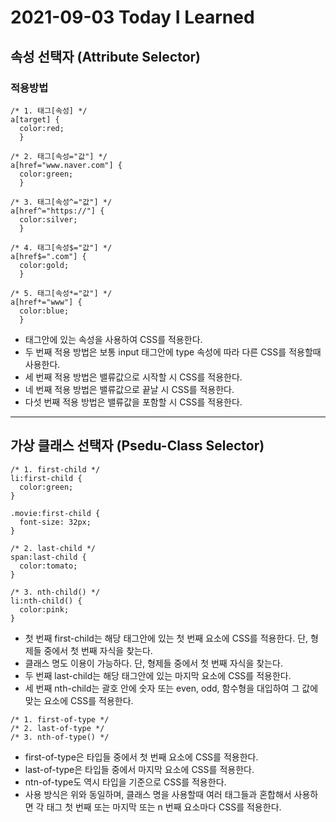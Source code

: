 # 2021-09-03 Today I Learned

## 속성 선택자 (Attribute Selector)
### 적용방법   
~~~
/* 1. 태그[속성] */
a[target] {
  color:red;
  }
  
/* 2. 태그[속성="값"] */
a[href="www.naver.com"] {
  color:green;
  }
  
/* 3. 태그[속성^="값"] */
a[href^="https://"] {
  color:silver;
  }
  
/* 4. 태그[속성$="값"] */
a[href$=".com"] {
  color:gold;
  }
  
/* 5. 태그[속성*="값"] */
a[href*="www"] {
  color:blue;
  }
~~~
* 태그안에 있는 속성을 사용하여 CSS를 적용한다.
* 두 번째 적용 방법은 보통 input 태그안에 type 속성에 따라 다른 CSS를 적용할때 사용한다.
* 세 번째 적용 방법은 밸류값으로 시작할 시 CSS를 적용한다.
* 네 번째 적용 방법은 밸류값으로 끝날 시 CSS를 적용한다.
* 다섯 번째 적용 방법은 밸류값을 포함할 시 CSS를 적용한다.
***

## 가상 클래스 선택자 (Psedu-Class Selector)
~~~
/* 1. first-child */
li:first-child {
  color:green;
}

.movie:first-child {
  font-size: 32px;
}

/* 2. last-child */
span:last-child {
  color:tomato;
}

/* 3. nth-child() */
li:nth-child() {
  color:pink;
}
~~~
* 첫 번째 first-child는 해당 태그안에 있는 첫 번째 요소에 CSS를 적용한다. 단, 형제들 중에서 첫 번째 자식을 찾는다.
* 클래스 명도 이용이 가능하다. 단, 형제들 중에서 첫 번째 자식을 찾는다.
* 두 번째 last-child는 해당 태그안에 있는 마지막 요소에 CSS를 적용한다.
* 세 번째 nth-child는 괄호 안에 숫자 또는 even, odd, 함수형을 대입하여 그 값에 맞는 요소에 CSS를 적용한다.


~~~
/* 1. first-of-type */
/* 2. last-of-type */
/* 3. nth-of-type() */
~~~
* first-of-type은 타입들 중에서 첫 번째 요소에 CSS를 적용한다.
* last-of-type은 타입들 중에서 마지막 요소에 CSS를 적용한다.
* ntn-of-type도 역시 타입을 기준으로 CSS를 적용한다.
* 사용 방식은 위와 동일하며, 클래스 명을 사용할때 여러 태그들과 혼합해서 사용하면 각 태그 첫 번째 또는 마지막 또는 n 번째 요소마다 CSS를 적용한다.
